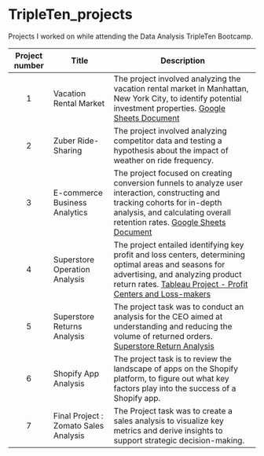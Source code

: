 # TripleTen_projects
Projects I worked on while attending the Data Analysis TripleTen Bootcamp.


| Project number | Title | Description |
| :-----------: | ----------- |----------- |
| 1 | Vacation Rental Market | The project involved analyzing the vacation rental market in Manhattan, New York City, to identify potential investment properties. [Google Sheets Document](https://docs.google.com/spreadsheets/d/1tHMoMQHKjWYuHChalwd1lccjgMqnNmyc3F-gvdDnjdE/edit?usp=sharing) |
| 2 | Zuber Ride-Sharing | The project involved analyzing competitor data and testing a hypothesis about the impact of weather on ride frequency. |
| 3 | E-commerce Business Analytics | The project focused on creating conversion funnels to analyze user interaction, constructing and tracking cohorts for in-depth analysis, and calculating overall retention rates. [Google Sheets Document](https://docs.google.com/spreadsheets/d/1crFL-dfGQ55KpZhbsUzCpe0hkIYHV55RXiZTF6MlrXM/edit?usp=drive_link) |
| 4 | Superstore Operation Analysis | The project entailed identifying key profit and loss centers, determining optimal areas and seasons for advertising, and analyzing product return rates. [Tableau Project - Profit Centers and Loss-makers](https://public.tableau.com/views/TableauprojectSprint4/ProfitCentersLoss-makers?:language=en-US&:sid=&:display_count=n&:origin=viz_share_link) |
| 5 | Superstore Returns Analysis | The project task was to conduct an analysis for the CEO aimed at understanding and reducing the volume of returned orders. [Superstore Return Analysis](https://public.tableau.com/views/StorytellingwithDataProject_17165155078240/CorrelationSalesvsReturns?:language=en-US&:sid=&:display_count=n&:origin=viz_share_link) |
| 6 | Shopify App Analysis | The project task is to review the landscape of apps on the Shopify platform, to figure out what key factors play into the success of a Shopify app. |
| 7 | Final Project : Zomato Sales Analysis | The Project task was to create a sales analysis to visualize key metrics and derive insights to support strategic decision-making. |
